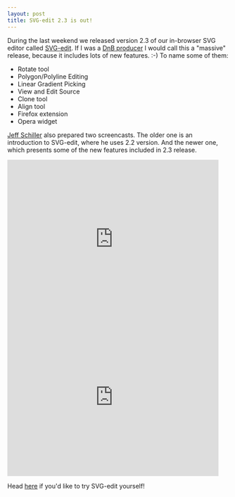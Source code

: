 ```yaml
---
layout: post
title: SVG-edit 2.3 is out!
---
```


During the last weekend we released version 2.3 of our in-browser SVG editor called [SVG-edit](https://github.com/SVG-Edit/svgedit). If I was a [DnB producer](http://www.hospitalrecords.com/artists/) I would call this a "massive" release, because it includes lots of new features. :-) To name some of them:

* Rotate tool
* Polygon/Polyline Editing
* Linear Gradient Picking
* View and Edit Source
* Clone tool
* Align tool
* Firefox extension
* Opera widget

[Jeff Schiller](http://www.codedread.com/) also prepared two screencasts. The older one is an introduction to SVG-edit, where he uses 2.2 version. And the newer one, which presents some of the new features included in 2.3 release.

<iframe width="480" height="360" src="http://www.youtube.com/embed/ZJKmEI06YiY" frameborder="0" allowfullscreen></iframe>

<iframe width="480" height="360" src="http://www.youtube.com/embed/RVIcIy5fXOc" frameborder="0" allowfullscreen></iframe>

Head [here](https://svg-edit.github.io/svgedit/releases/latest/editor/svg-editor.html) if you'd like to try SVG-edit yourself!
